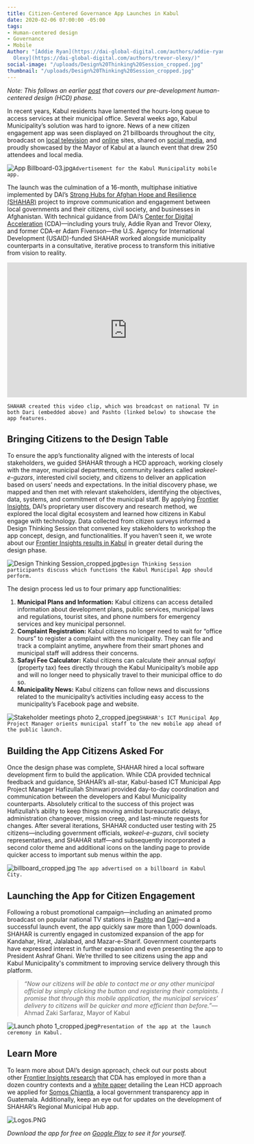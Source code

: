 ```yaml
---
title: Citizen-Centered Governance App Launches in Kabul
date: 2020-02-06 07:00:00 -05:00
tags:
- Human-centered design
- Governance
- Mobile
Author: "[Addie Ryan](https://dai-global-digital.com/authors/addie-ryan/) and [Trevor
  Olexy](https://dai-global-digital.com/authors/trevor-olexy/)"
social-image: "/uploads/Design%20Thinking%20Session_cropped.jpg"
thumbnail: "/uploads/Design%20Thinking%20Session_cropped.jpg"
---
```


*Note: This follows an earlier [post](https://dai-global-digital.com/citizen-centered-design-and-frontier-insights-in-kabul-municipality.html) that covers our pre-development human-centered design (HCD) phase.*

In recent years, Kabul residents have lamented the hours-long queue to access services at their municipal office. Several weeks ago, Kabul Municipality’s solution was hard to ignore. News of a new citizen engagement app was seen displayed on 21 billboards throughout the city, broadcast on [local television](https://www.youtube.com/watch?v=vqLA8GD-33I&feature=youtu.be) and [online](http://www.outlookafghanistan.net/national_detail.php?post_id=25808) sites, shared on [social media](https://www.facebook.com/KabulMunicipality/posts/2194828510813555), and proudly showcased by the Mayor of Kabul at a launch event that drew 250 attendees and local media.

![App Billboard-03.jpg](/uploads/App%20Billboard-03.jpg)`Advertisement for the Kabul Municipality mobile app.`

<!--more-->

The launch was the culmination of a 16-month, multiphase initiative implemented by DAI’s [Strong Hubs for Afghan Hope and Resilience (SHAHAR)](https://www.dai.com/our-work/projects/afghanistan-strong-hubs-afghan-hope-and-resilience-shahar) project to improve communication and engagement between local governments and their citizens, civil society, and businesses in Afghanistan. With technical guidance from DAI’s [Center for Digital Acceleration](https://www.dai.com/our-work/solutions/digital-acceleration) (CDA)—including yours truly, Addie Ryan and Trevor Olexy, and former CDA-er Adam Fivenson—the U.S. Agency for International Development (USAID)-funded SHAHAR worked alongside municipality counterparts in a consultative, iterative process to transform this initiative from vision to reality.

<iframe width="560" height="315" src="https://www.youtube.com/embed/O4n4kdJNBwM" frameborder="0" allow="autoplay; encrypted-media; gyroscope; picture-in-picture" allowfullscreen></iframe>

`SHAHAR created this video clip, which was broadcast on national TV in both Dari (embedded above) and Pashto (linked below) to showcase the app features.`

## Bringing Citizens to the Design Table

To ensure the app’s functionality aligned with the interests of local stakeholders, we guided SHAHAR through a HCD approach, working closely with the mayor, municipal departments, community leaders called *wakeel-e-guzars*, interested civil society, and citizens to deliver an application based on users’ needs and expectations. In the initial discovery phase, we mapped and then met with relevant stakeholders, identifying the objectives, data, systems, and commitment of the municipal staff. By applying [Frontier Insights](https://dai-global-digital.com/tags/?tag=digital-insights), DAI’s proprietary user discovery and research method, we explored the local digital ecosystem and learned how citizens in Kabul engage with technology. Data collected from citizen surveys informed a Design Thinking Session that convened key stakeholders to workshop the app concept, design, and functionalities. If you haven’t seen it, we wrote about our [Frontier Insights results in Kabul](https://dai-global-digital.com/citizen-centered-design-and-frontier-insights-in-kabul-municipality.html) in greater detail during the design phase.

![Design Thinking Session_cropped.jpg](/uploads/Design%20Thinking%20Session_cropped.jpg)`Design Thinking Session participants discuss which functions the Kabul Municipal App should perform.`

The design process led us to four primary app functionalities:

1. **Municipal Plans and Information:** Kabul citizens can access detailed information about development plans, public services, municipal laws and regulations, tourist sites, and phone numbers for emergency services and key municipal personnel.
2. **Complaint Registration:** Kabul citizens no longer need to wait for “office hours” to register a complaint with the municipality. They can file and track a complaint anytime, anywhere from their smart phones and municipal staff will address their concerns.
3. **Safayi Fee Calculator:** Kabul citizens can calculate their annual *safayi* (property tax) fees directly through the Kabul Municipality’s mobile app and will no longer need to physically travel to their municipal office to do so.
4. **Municipality News:** Kabul citizens can follow news and discussions related to the municipality’s activities including easy access to the municipality’s Facebook page and website.

![Stakeholder meetings photo 2_cropped.jpeg](/uploads/Stakeholder%20meetings%20photo%202_cropped.jpeg)`SHAHAR's ICT Municipal App Project Manager orients municipal staff to the new mobile app ahead of the public launch.`

## Building the App Citizens Asked For

Once the design phase was complete, SHAHAR hired a local software development firm to build the application. While CDA provided technical feedback and guidance, SHAHAR’s all-star, Kabul-based ICT Municipal App Project Manager Hafizullah Shinwari provided day-to-day coordination and communication between the developers and Kabul Municipality counterparts. Absolutely critical to the success of this project was Hafizullah’s ability to keep things moving amidst bureaucratic delays, administration changeover, mission creep, and last-minute requests for changes. After several iterations, SHAHAR conducted user testing with 25 citizens—including government officials, *wakeel-e-guzars*, civil society representatives, and SHAHAR staff—and subsequently incorporated a second color theme and additional icons on the landing page to provide quicker access to important sub menus within the app.

![billboard_cropped.jpg](/uploads/billboard_cropped.jpg)
`The app advertised on a billboard in Kabul City.`

## Launching the App for Citizen Engagement

Following a robust promotional campaign—including an animated promo broadcast on popular national TV stations in [Pashto](https://www.youtube.com/watch?v=0DpghQ8rXB4&feature=youtu.be) and [Dari](https://www.youtube.com/watch?v=O4n4kdJNBwM&feature=youtu.be)—and a successful launch event, the app quickly saw more than 1,000 downloads. SHAHAR is currently engaged in customized expansion of the app for Kandahar, Hirat, Jalalabad, and Mazar-e-Sharif. Government counterparts have expressed interest in further expansion and even presenting the app to President Ashraf Ghani. We’re thrilled to see citizens using the app and Kabul Municipality's commitment to improving service delivery through this platform.

> *“Now our citizens will be able to contact me or any other municipal official by simply clicking the button and registering their complaints. I promise that through this mobile application, the municipal services’ delivery to citizens will be quicker and more efficient than before.”*—Ahmad Zaki Sarfaraz, Mayor of Kabul

![Launch photo 1_cropped.jpeg](/uploads/Launch%20photo%201_cropped.jpeg)`Presentation of the app at the launch ceremony in Kabul.`

## Learn More

To learn more about DAI’s design approach, check out our posts about other [Frontier Insights research](https://dai-global-digital.com/tags/?tag=digital-insights) that CDA has employed in more than a dozen country contexts and a [white paper](https://www.dai.com/hcd.pdf) detailing the Lean HCD approach we applied for [Somos Chiantla](https://play.google.com/store/apps/details?id=gt.muni.chiantla&hl=en_US), a local government transparency app in Guatemala. Additionally, keep an eye out for updates on the development of SHAHAR’s Regional Municipal Hub app.

![Logos.PNG](/uploads/Logos.PNG)

*Download the app for free on [Google Play](https://play.google.com/store/apps/details?id=gt.muni.chiantla&hl=en_US) to see it for yourself.*